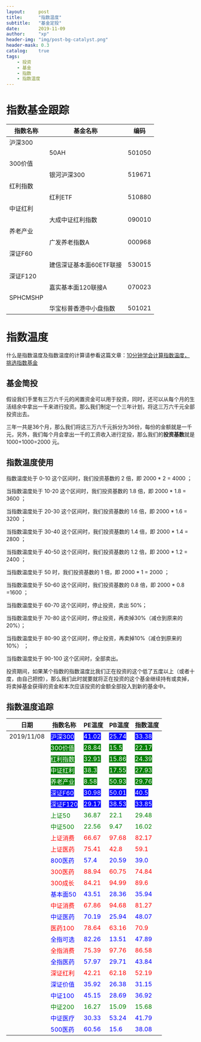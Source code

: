 ```yaml
---
layout:     post
title:      "指数温度"
subtitle:   "基金定投"
date:       2019-11-09
author:     "xp"
header-img: "img/post-bg-catalyst.png"
header-mask: 0.3
catalog:    true
tags:
    - 投资
    - 基金
    - 指数
    - 指数温度
---
```


# 指数基金跟踪

| 指数名称 | 基金名称 | 编码 |
| --- | --- | --- |
| 沪深300 |||
|| 50AH | 501050 |
| 300价值 |||
|| 银河沪深300 | 519671 |
| 红利指数 |||
|| 红利ETF | 510880 |
| 中证红利 |||
|| 大成中证红利指数 | 090010 |
| 养老产业 |||
|| 广发养老指数A | 000968 |
| 深证F60 |||
|| 建信深证基本面60ETF联接 | 530015 |
| 深证F120 |||
|| 嘉实基本面120联接A | 070023 |
| SPHCMSHP |||
|| 华宝标普香港中小盘指数 | 501021 |

# 指数温度

什么是指数温度及指数温度的计算请参看这篇文章：[10分钟学会计算指数温度，挑选指数基金](https://zhuanlan.zhihu.com/p/55933552)

## 基金简投

假设我们手里有三万六千元的闲置资金可以用于投资，同时，还可以从每个月的生活结余中拿出一千来进行投资。那么我们制定一个三年计划，将这三万六千元全部投资出去。

三年一共是36个月，那么我们将这三万六千元拆分为36份，每份的金额就是一千元，另外，我们每个月会拿出一千的工资收入进行定投，那么我们的**投资基数**就是 1000+1000=2000 元。

## 指数温度使用

指数温度处于 0-10 这个区间时，我们投资基数的 2 倍，即 2000 * 2 = 4000 ；

当指数温度处于 10-20 这个区间时，我们投资基数的 1.8 倍，即 2000 * 1.8 = 3600 ；

当指数温度处于 20-30 这个区间时，我们投资基数的 1.6 倍，即 2000 * 1.6 = 3200 ；

当指数温度处于 30-40 这个区间时，我们投资基数的 1.4 倍，即 2000 * 1.4 = 2800 ；

当指数温度处于 40-50 这个区间时，我们投资基数的 1.2 倍，即 2000 * 1.2 = 2400 ；

当指数温度处于 50 时，我们投资基数的 1 倍，即 2000 * 1 = 2000 ；

当指数温度处于 50-60 这个区间时，我们投资基数的 0.8 倍，即 2000 * 0.8 =1600 ；

当指数温度处于 60-70 这个区间时，停止投资，卖出 50%；

当指数温度处于 70-80 这个区间时，停止投资，再卖掉30%（减仓到原来的20%）；

当指数温度处于 80-90 这个区间时，停止投资，再卖掉10%（减仓到原来的10%） ；

当指数温度处于 90-100 这个区间时，全部卖出。

投资期间，如果某个指数的指数温度比我们正在投资的这个低了五度以上（或者十度，由自己把控），那么我们此时就要就将正在投资的这个基金继续持有或卖掉，将卖掉基金获得的资金和本次应该投资的金额全部投入到新的基金中。

## 指数温度追踪

| 日期 | 指数名称 | PE温度 | PB温度 | 指数温度 |
| --- | --- | --- | --- | --- |
|2019/11/08|<span style="color: white; background-color: blue;">沪深300</span>|<span style="color: white; background-color: blue;">41.02</span>|<span style="color: white; background-color: blue;">25.74</span>|<span style="color: white; background-color: blue;">33.38</span>|
||<span style="color: white; background-color: green;">300价值</span>|<span style="color: white; background-color: green;">28.84</span>|<span style="color: white; background-color: green;">15.5</span>|<span style="color: white; background-color: green;">22.17</span>|
||<span style="color: white; background-color: green;">红利指数</span>|<span style="color: white; background-color: green;">32.91</span>|<span style="color: white; background-color: green;">15.86</span>|<span style="color: white; background-color: green;">24.39</span>|
||<span style="color: white; background-color: green;">中证红利</span>|<span style="color: white; background-color: green;">38.3</span>|<span style="color: white; background-color: green;">17.55</span>|<span style="color: white; background-color: green;">27.93</span>|
||<span style="color: white; background-color: green;">养老产业</span>|<span style="color: white; background-color: green;">8.58</span>|<span style="color: white; background-color: green;">50.93</span>|<span style="color: white; background-color: green;">29.76</span>|
||<span style="color: white; background-color: blue;">深证F60</span>|<span style="color: white; background-color: blue;">30.98</span>|<span style="color: white; background-color: blue;">50.01</span>|<span style="color: white; background-color: blue;">40.5</span>|
||<span style="color: white; background-color: blue;">深证F120</span>|<span style="color: white; background-color: blue;">29.17</span>|<span style="color: white; background-color: blue;">38.53</span>|<span style="color: white; background-color: blue;">33.85</span>|
||<span style="color: green;">上证50</span>|<span style="color: green;">36.87</span>|<span style="color: green;">22.1</span>|<span style="color: green;">29.48</span>|
||<span style="color: green;">中证500</span>|<span style="color: green;">22.56</span>|<span style="color: green;">9.47</span>|<span style="color: green;">16.02</span>|
||<span style="color: red;">上证消费</span>|<span style="color: red;">66.67</span>|<span style="color: red;">97.68</span>|<span style="color: red;">82.17</span>|
||<span style="color: red;">上证医药</span>|<span style="color: red;">75.41</span>|<span style="color: red;">42.8</span>|<span style="color: red;">59.1</span>|
||<span style="color: blue;">800医药</span>|<span style="color: blue;">57.4</span>|<span style="color: blue;">20.59</span>|<span style="color: blue;">39.0</span>|
||<span style="color: red;">300医药</span>|<span style="color: red;">88.94</span>|<span style="color: red;">60.75</span>|<span style="color: red;">74.84</span>|
||<span style="color: red;">300成长</span>|<span style="color: red;">84.21</span>|<span style="color: red;">94.99</span>|<span style="color: red;">89.6</span>|
||<span style="color: blue;">基本面50</span>|<span style="color: blue;">43.51</span>|<span style="color: blue;">28.36</span>|<span style="color: blue;">35.94</span>|
||<span style="color: red;">中证消费</span>|<span style="color: red;">67.86</span>|<span style="color: red;">94.68</span>|<span style="color: red;">81.27</span>|
||<span style="color: blue;">中证医药</span>|<span style="color: blue;">70.19</span>|<span style="color: blue;">25.94</span>|<span style="color: blue;">48.07</span>|
||<span style="color: red;">医药100</span>|<span style="color: red;">78.64</span>|<span style="color: red;">63.16</span>|<span style="color: red;">70.9</span>|
||<span style="color: blue;">全指可选</span>|<span style="color: blue;">82.26</span>|<span style="color: blue;">13.51</span>|<span style="color: blue;">47.89</span>|
||<span style="color: red;">全指消费</span>|<span style="color: red;">75.39</span>|<span style="color: red;">97.76</span>|<span style="color: red;">86.58</span>|
||<span style="color: blue;">全指医药</span>|<span style="color: blue;">57.97</span>|<span style="color: blue;">29.71</span>|<span style="color: blue;">43.84</span>|
||<span style="color: red;">深证红利</span>|<span style="color: red;">42.21</span>|<span style="color: red;">62.18</span>|<span style="color: red;">52.19</span>|
||<span style="color: blue;">深证价值</span>|<span style="color: blue;">35.92</span>|<span style="color: blue;">26.38</span>|<span style="color: blue;">31.15</span>|
||<span style="color: blue;">中证100</span>|<span style="color: blue;">45.15</span>|<span style="color: blue;">28.69</span>|<span style="color: blue;">36.92</span>|
||<span style="color: green;">中证200</span>|<span style="color: green;">16.27</span>|<span style="color: green;">15.09</span>|<span style="color: green;">15.68</span>|
||<span style="color: blue;">中证医疗</span>|<span style="color: blue;">30.33</span>|<span style="color: blue;">53.24</span>|<span style="color: blue;">41.79</span>|
||<span style="color: blue;">500医药</span>|<span style="color: blue;">60.56</span>|<span style="color: blue;">15.6</span>|<span style="color: blue;">38.08</span>|
